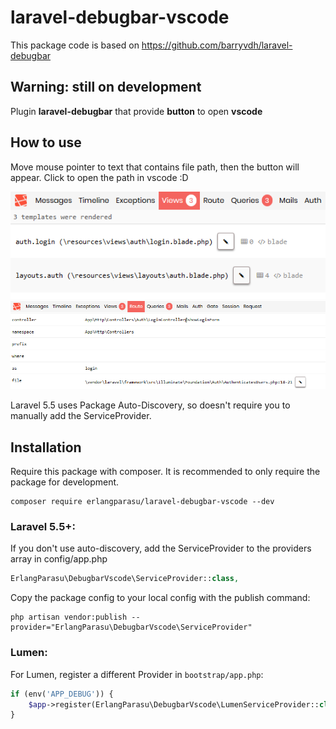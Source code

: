 # laravel-debugbar-vscode

This package code is based on https://github.com/barryvdh/laravel-debugbar
## Warning: still on development

Plugin **laravel-debugbar** that provide **button** to open **vscode**

## How to use

Move mouse pointer to text that contains file path, then the button will appear. Click to open the path in vscode :D

![Screenshot 1](screenshots/laravel-debugbar-vscode.screnshot-1.png)
![Screenshot 2](screenshots/laravel-debugbar-vscode.screnshot-2.png)

Laravel 5.5 uses Package Auto-Discovery, so doesn't require you to manually add the ServiceProvider.

## Installation

Require this package with composer. It is recommended to only require the package for development.

```shell
composer require erlangparasu/laravel-debugbar-vscode --dev
```

### Laravel 5.5+:

If you don't use auto-discovery, add the ServiceProvider to the providers array in config/app.php

```php
ErlangParasu\DebugbarVscode\ServiceProvider::class,
```

Copy the package config to your local config with the publish command:

```shell
php artisan vendor:publish --provider="ErlangParasu\DebugbarVscode\ServiceProvider"
```

### Lumen:

For Lumen, register a different Provider in `bootstrap/app.php`:

```php
if (env('APP_DEBUG')) {
    $app->register(ErlangParasu\DebugbarVscode\LumenServiceProvider::class);
}
```
